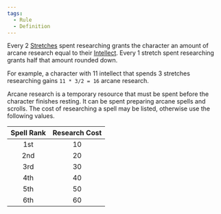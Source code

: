 ```yaml
---  
tags:  
  - Rule  
  - Definition  
---  
```

Every 2 [Stretches](./Stretch.md) spent researching grants the character an amount of arcane research equal to their [Intellect](./Intellect.md). Every 1 stretch spent researching grants half that amount rounded down.  
  
For example, a character with 11 intellect that spends 3 stretches researching gains `11 * 3/2 = 16` arcane research.  
  
Arcane research is a temporary resource that must be spent before the character finishes resting. It can be spent preparing arcane spells and scrolls. The cost of researching a spell may be listed, otherwise use the following values.  
  
|Spell Rank|Research Cost|  
|:-:|:-:|  
|1st|10|  
|2nd|20|  
|3rd|30|  
|4th|40|  
|5th|50|  
|6th|60|  
  
